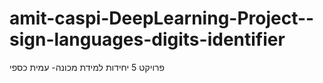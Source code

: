 # amit-caspi-DeepLearning-Project--sign-languages-digits-identifier
פרויקט 5 יחידות למידת מכונה- עמית כספי

